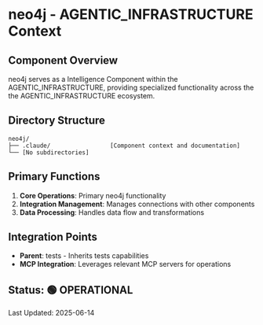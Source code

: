 # neo4j - AGENTIC_INFRASTRUCTURE Context

## Component Overview

neo4j serves as a Intelligence Component within the AGENTIC_INFRASTRUCTURE, providing specialized functionality across the the AGENTIC_INFRASTRUCTURE ecosystem.

## Directory Structure

```
neo4j/
├── .claude/                 [Component context and documentation]
└── [No subdirectories]
```

## Primary Functions

1. **Core Operations**: Primary neo4j functionality
2. **Integration Management**: Manages connections with other components
3. **Data Processing**: Handles data flow and transformations

## Integration Points

- **Parent**: tests - Inherits tests capabilities
- **MCP Integration**: Leverages relevant MCP servers for operations
  
## Status: 🟢 OPERATIONAL

Last Updated: 2025-06-14
